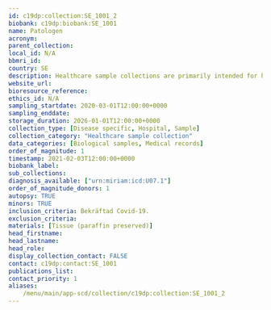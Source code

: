 ```yaml
---
id: c19dp:collection:SE_1001_2
biobank: c19dp:biobank:SE_1001
name: Patologen
acronym:
parent_collection:
local_id: N/A
bbmri_id:
country: SE
description: Healthcare sample collections are primarily intended for healthcare, diagnostics and treatment, but can also be made available for research when there is a Swedish ethical approval and the patient has given their consent.
website_url:
bioresource_reference:
ethics_id: N/A
sampling_startdate: 2020-03-01T12:00:00+0000
sampling_enddate:
storage_duration: 2026-01-01T12:00:00+0000
collection_type: [Disease specific, Hospital, Sample]
collection_category: "Healthcare sample collection"
data_categories: [Biological samples, Medical records]
order_of_magnitude: 1
timestamp: 2021-02-03T12:00:00+0000
biobank_label:
sub_collections:
diagnosis_available: ["urn:miriam:icd:U07.1"]
order_of_magnitude_donors: 1
autopsy: TRUE
minors: TRUE
inclusion_criteria: Bekräftad Covid-19.
exclusion_criteria:
materials: [Tissue (paraffin preserved)]
head_firstname:
head_lastname:
head_role:
display_collection_contact: FALSE
contact: c19dp:contact:SE_1001
publications_list:
contact_priority: 1
aliases:
    /menu/main/app-scd/collection/c19dp:collection:SE_1001_2
---
```

